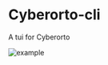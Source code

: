 # Cyberorto-cli
A tui for Cyberorto

![example](https://github.com/MindsHub/cyberorto-cli/assets/129979159/9c3c4a96-958c-4da3-ab66-fdc3d96f40b9)
